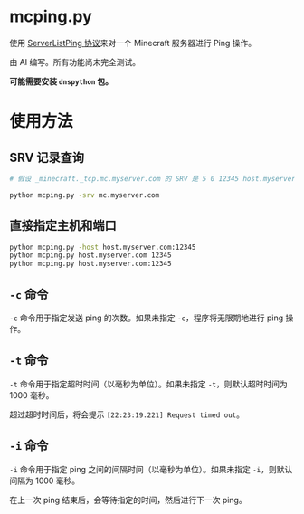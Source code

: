 # mcping.py

使用 [ServerListPing 协议](https://wiki.vg/Server_List_Ping)来对一个 Minecraft 服务器进行 Ping 操作。

由 AI 编写。所有功能尚未完全测试。

**可能需要安装 `dnspython` 包。**

# 使用方法

## SRV 记录查询

```bash
# 假设 _minecraft._tcp.mc.myserver.com 的 SRV 是 5 0 12345 host.myserver.com

python mcping.py -srv mc.myserver.com
```

## 直接指定主机和端口

```bash
python mcping.py -host host.myserver.com:12345
python mcping.py host.myserver.com 12345
python mcping.py host.myserver.com:12345
```

## `-c` 命令

`-c` 命令用于指定发送 ping 的次数。如果未指定 `-c`，程序将无限期地进行 ping 操作。

## `-t` 命令

`-t` 命令用于指定超时时间（以毫秒为单位）。如果未指定 `-t`，则默认超时时间为 1000 毫秒。

超过超时时间后，将会提示 `[22:23:19.221] Request timed out`。

## `-i` 命令

`-i` 命令用于指定 ping 之间的间隔时间（以毫秒为单位）。如果未指定 `-i`，则默认间隔为 1000 毫秒。

在上一次 ping 结束后，会等待指定的时间，然后进行下一次 ping。

